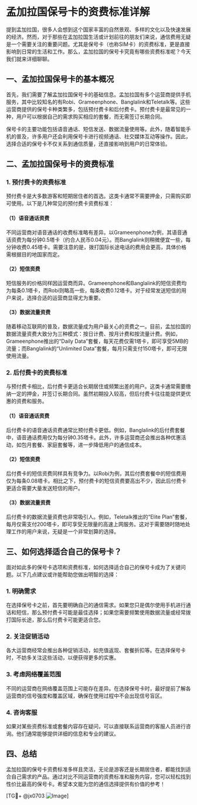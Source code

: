 # 孟加拉国保号卡的资费标准详解

提到孟加拉国，很多人会想到这个国家丰富的自然景观、多样的文化以及快速发展的经济。然而，对于那些在孟加拉国生活或计划前往的朋友们来说，通信费用无疑是一个需要关注的重要问题。尤其是保号卡（也称SIM卡）的资费标准，更是直接影响到日常的生活和工作。那么，孟加拉国的保号卡究竟有哪些资费标准呢？今天我们就来详细聊聊。

## 一、孟加拉国保号卡的基本概况

首先，我们需要了解孟加拉国保号卡的基础信息。孟加拉国有多个运营商提供手机服务，其中比较知名的有Robi、Grameenphone、Banglalink和Teletalk等。这些运营商提供的保号卡种类繁多，包括预付费卡和后付费卡。预付费卡是最常见的一种，用户可以根据自己的需求购买相应的套餐，而无需签订长期合同。

保号卡的主要功能包括语音通话、短信发送、数据流量使用等。此外，随着智能手机的普及，许多用户还会利用保号卡进行视频通话、社交媒体互动等操作。因此，选择合适的保号卡不仅关系到通信质量，还直接影响到用户的日常体验。

## 二、孟加拉国保号卡的资费标准

### 1. 预付费卡的资费标准

预付费卡是大多数游客和短期居住者的首选。这类卡通常不需要押金，只需购买即可使用。以下是几种常见的预付费卡资费标准：

#### （1）语音通话资费
不同运营商对语音通话的收费标准略有差异。以Grameenphone为例，其语音通话资费为每分钟0.5塔卡（约合人民币0.04元）。而Banglalink则稍微便宜一些，每分钟收费0.45塔卡。需要注意的是，拨打国际长途电话的费用会更高，具体价格需根据目的地国家而定。

#### （2）短信资费
短信服务的价格同样因运营商而异。Grameenphone和Banglalink的短信资费均为每条0.1塔卡，而Robi则略高一些，每条收费0.12塔卡。对于经常发送短信的用户来说，选择合适的运营商显得尤为重要。

#### （3）数据流量资费
随着移动互联网的普及，数据流量成为用户最关心的资费之一。目前，孟加拉国的数据流量资费大致分为三种模式：按日计费、按月计费和按流量计费。例如，Grameenphone推出的“Daily Data”套餐，每天花费仅需1塔卡，即可享受5MB的流量；而Banglalink的“Unlimited Data”套餐，每月只需支付150塔卡，即可无限使用流量。

### 2. 后付费卡的资费标准

与预付费卡相比，后付费卡更适合长期居住或频繁出差的用户。这类卡通常需要缴纳一定的押金，并签订长期合同。虽然初期投入较高，但后付费卡往往能提供更优惠的资费和服务。

#### （1）语音通话资费
后付费卡的语音通话资费通常比预付费卡更低。例如，Banglalink的后付费套餐中，语音通话费用仅为每分钟0.35塔卡。此外，许多运营商还会推出各种优惠活动，如包月套餐、家庭套餐等，进一步降低用户的通信成本。

#### （2）短信资费
后付费卡的短信资费同样具有竞争力。以Robi为例，其后付费套餐中的短信费用仅为每条0.08塔卡。相比之下，预付费卡的短信资费要高出不少，因此后付费卡更适合需要大量发送短信的用户。

#### （3）数据流量资费
后付费卡的数据流量资费也非常吸引人。例如，Teletalk推出的“Elite Plan”套餐，每月仅需支付200塔卡，即可享受无限量的高速上网服务。这对于需要随时随地处理工作的用户来说，无疑是一个非常划算的选择。

## 三、如何选择适合自己的保号卡？

面对如此多的保号卡选项和资费标准，如何选择适合自己的保号卡成为了关键问题。以下几点建议或许能帮助您做出明智的选择：

### 1. 明确需求
在选择保号卡之前，首先要明确自己的通信需求。如果您只是偶尔使用手机进行通话和短信，那么预付费卡可能是最佳选择；如果您需要频繁使用数据流量或经常拨打国际长途，那么后付费卡可能更适合您。

### 2. 关注促销活动
各大运营商经常会推出各种促销活动，如充值返现、套餐折扣等。在选择保号卡时，不妨多关注这些活动，以便获得更多的实惠。

### 3. 考虑网络覆盖范围
不同的运营商在网络覆盖范围上可能存在差异。在选择保号卡时，最好提前了解各运营商的信号强度和覆盖区域，确保在使用过程中不会出现信号盲区。

### 4. 咨询客服
如果对某些资费标准或套餐内容存在疑问，可以直接联系运营商的客服人员进行咨询。他们通常能够提供详细的信息和专业的建议。

## 四、总结

孟加拉国的保号卡资费标准多样且灵活，无论是游客还是长期居住者，都能找到适合自己需求的产品。通过对比不同运营商的资费标准和服务内容，您可以轻松找到性价比最高的保号卡。希望本文能为您的通信选择提供有价值的参考！

[TG💪+ @jx0703 ![Image](https://github.com/user-attachments/assets/dbca1d08-cadb-493c-b0ec-ad6f7a83f270)]
